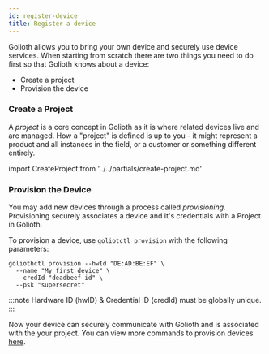 ```yaml
---
id: register-device
title: Register a device
---
```


Golioth allows you to bring your own device and securely use device services. When starting from scratch there are two things you need to do first so that Golioth knows about a device:

- Create a project
- Provision the device

### Create a Project

A _project_ is a core concept in Golioth as it is where related devices live and are managed. How a "project" is defined is up to you - it might represent a product and all instances in the field, or a customer or something different entirely.

import CreateProject from '../../partials/create-project.md'

<CreateProject/>

### Provision the Device

You may add new devices through a process called _provisioning_. Provisioning securely associates a device and it's credentials with a Project in Golioth.

To provision a device, use `goliotctl provision` with the following parameters:

```
goliothctl provision --hwId "DE:AD:BE:EF" \
  --name "My first device" \
  --credId "deadbeef-id" \
  --psk "supersecret"
```

:::note
Hardware ID (hwID) & Credential ID (credId) must be globally unique.
:::

Now your device can securely communicate with Golioth and is associated with the your project. You can view more commands to provision devices [here](/docs/reference/goliothctl/goliothctl_provision).
